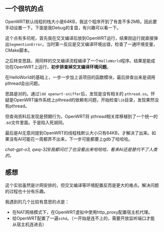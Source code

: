 ## 一个很坑的点

OpenWRT默认线程的栈大小是64KB，我这个程序开到了有差不多2MB。因此要手动设置一下。下面是我Debug的复盘，有兴趣可以看一下。

这个点有多坑呢，首先我在交叉编译后放到OpenWRT运行，结果刚运行就直接弹出`SegmentionError`。当时第一反应是交叉编译环境出错，检查了一通环境变量，CMake脚本。

之后转变思路，用同样的交叉编译流程编译了一个`HelloWorld`程序。结果是能成功在OpenWRT上运行，**初步排查掉交叉编译环境问题**。

在HelloWorld的基础上，一步一步加上该项目的函数模块，最后排查出来是调用pthread会出问题。

思路是对的。通过`ldd openwrt-sniffer`后，发现是没有相关的 `pthread.so`。怀疑是OpenWRT操作系统上pthread的依赖有问题，开始检查`lib`目录，发现果然没有pthread。

但查询资料后发现是预期行为，OpenWRT将 pthread相关库移植到了一个统一的 .so文件里面。于是陷入死胡同。

最后是AI无意间提到OpenWRT的线程栈默认大小只有64KB，才解决了出来。如果没有AI可能花一周都弄不出来，下一步可能都要上gdb了哈哈哈。

*chat-gpt-o3, qwq-32B我都问烂了也没看出来哈哈哈，看来AI还是替代不了人类的。*
## 感想
这个实验虽然是计网安排的，但交叉编译等环境配置反而是更大的难点。解决问题的过程也十分有乐趣。

我遇到的几个比较有意思的点是：
- 在NAT网络模式下，在OpenWRT虚拟中使用http_proxy配置宿主机代理。
- 给OpenWRT配置了一遍`sshd`。（一开始是连不上的，需要开放监听端口才能从宿主机连进去）


